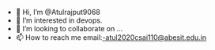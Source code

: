 - 👋 Hi, I’m @Atulrajput9068
- 👀 I’m interested in devops.
- 💞️ I’m looking to collaborate on ...
- 📫 How to reach me email:-atul2020csai110@abesit.edu.in

<!---
Atulrajput9068/Atulrajput9068 is a ✨ special ✨ repository because its `README.md` (this file) appears on your GitHub profile.
You can click the Preview link to take a look at your changes.
--->
